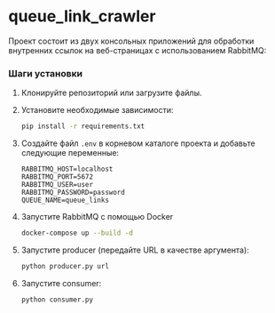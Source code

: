 # queue_link_crawler

Проект состоит из двух консольных приложений для обработки внутренних ссылок на веб-страницах с использованием RabbitMQ:
### Шаги установки
1. Клонируйте репозиторий или загрузите файлы.

2. Установите необходимые зависимости:
   ```bash
   pip install -r requirements.txt
   ```

3. Создайте файл `.env` в корневом каталоге проекта и добавьте следующие переменные:

   ```.env
   RABBITMQ_HOST=localhost
   RABBITMQ_PORT=5672
   RABBITMQ_USER=user
   RABBITMQ_PASSWORD=password
   QUEUE_NAME=queue_links
   ```

4. Запустите RabbitMQ с помощью Docker
    ```bash
    docker-compose up --build -d
    ```
    
5. Запустите producer (передайте URL в качестве аргумента):
    ```bash
    python producer.py url
    ```


6. Запустите consumer:
    ```bash
    python consumer.py
    ```